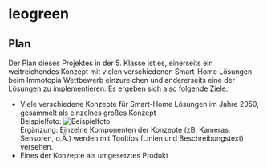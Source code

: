 # leogreen

## Plan
Der Plan dieses Projektes in der 5. Klasse ist es, einerseits ein weitreichendes Konzept mit vielen verschiedenen Smart-Home Lösungen beim Immotopia Wettbewerb einzureichen und andererseits eine der Lösungen zu implementieren.
Es ergeben sich also folgende Ziele:
- Viele verschiedene Konzepte für Smart-Home Lösungen im Jahre 2050, gesammelt als einzelnes großes Konzept
<br>Beispielfoto: ![Beispielfoto](https://external-content.duckduckgo.com/iu/?u=https%3A%2F%2Fi.etsystatic.com%2F37472994%2Fr%2Fil%2F9ef1b7%2F4194470306%2Fil_794xN.4194470306_pi28.jpg&f=1&nofb=1&ipt=933f6379e5276b44243d2a6981c90cb2cd81ae1c451bfb89ee6be59040fb3a10&ipo=images)
<br>Ergänzung: Einzelne Komponenten der Konzepte (zB. Kameras, Sensoren, o.Ä.) werden mit Tooltips (Linien und Beschreibungstext) versehen.
- Eines der Konzepte als umgesetztes Produkt
